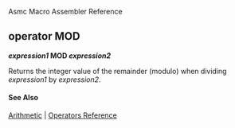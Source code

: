 Asmc Macro Assembler Reference

## operator MOD

**_expression1_ MOD _expression2_**

Returns the integer value of the remainder (modulo) when dividing _expression1_ by _expression2_.

#### See Also

[Arithmetic](arithmetic.md) | [Operators Reference](readme.md)
